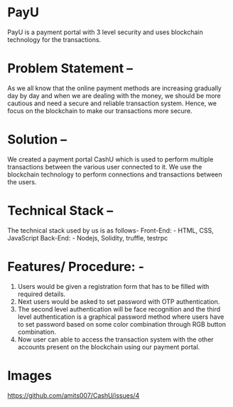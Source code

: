 # PayU
PayU is a payment portal with 3 level security and uses blockchain technology for the transactions.

# Problem Statement –
As we all know that the online payment methods are increasing gradually day by day and when we are dealing with the money, we should be more cautious and need a secure and reliable transaction system. Hence, we focus on the blockchain to make our transactions more secure.  

# Solution –
We created a payment portal CashU which is used to perform multiple transactions between the various user connected to it. We use the blockchain technology to perform connections and transactions between the users.

# Technical Stack –
The technical stack used by us is as follows-
	Front-End: - HTML, CSS, JavaScript
	Back-End: - Nodejs, Solidity, truffle, testrpc

# Features/ Procedure: -
1.	Users would be given a registration form that has to be filled with required details.
2.	Next users would be asked to set password with OTP authentication.
3.	The second level authentication will be face recognition and the third level authentication is a graphical password method where users have to set password based on some color combination through RGB button combination.
4.	Now user can able to access the transaction system with the other accounts present on the blockchain using our payment portal.

# Images
https://github.com/amits007/CashU/issues/4

